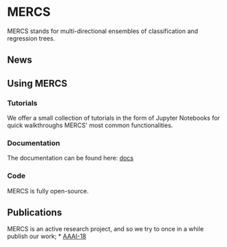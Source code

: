 # MERCS

MERCS stands for multi-directional ensembles of classification and regression trees.

## News

## Using MERCS

### Tutorials

We offer a small collection of tutorials in the form of Jupyter Notebooks for quick walkthroughs MERCS' most common functionalities.

### Documentation

The documentation can be found here: [docs](build/html/index.html)

### Code

MERCS is fully open-source. 

## Publications

MERCS is an active research project, and so we try to once in a while publish our work;
    * [AAAI-18](https://www.aaai.org/ocs/index.php/AAAI/AAAI18/paper/viewFile/16875/16735)
